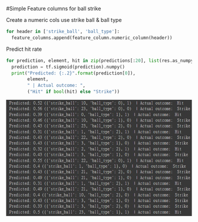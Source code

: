 #Simple Feature columns for ball strike

Create a numeric cols use strike ball & ball type
``` python
for header in ['strike_ball', 'ball_type']:
  feature_columns.append(feature_column.numeric_column(header))
```
Predict hit rate
``` python
for prediction, element, hit in zip(predictions[:20], list(res.as_numpy_iterator())[:20], list(test_ds)[0][1][:20]):
  prediction = tf.sigmoid(prediction).numpy()
  print("Predicted: {:.2}".format(prediction[0]),
        element,
        " | Actual outcome: ",
        ("Hit" if bool(hit) else "Strike"))

```

![alt text](https://github.com/HsingYo/Exercise_Tensorflow/blob/master/predict.jpg)
